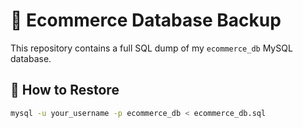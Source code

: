 # 🛒 Ecommerce Database Backup

This repository contains a full SQL dump of my `ecommerce_db` MySQL database.

## 💾 How to Restore

```bash
mysql -u your_username -p ecommerce_db < ecommerce_db.sql
